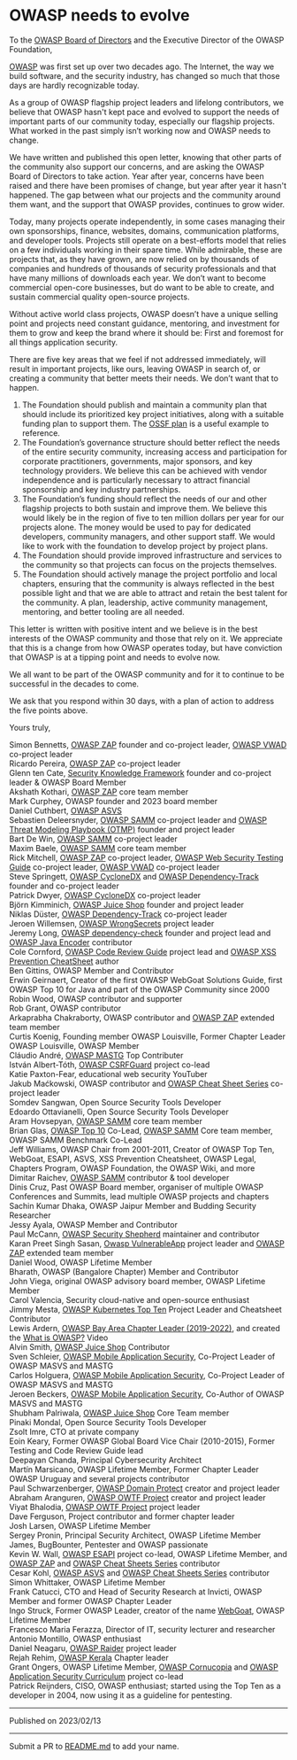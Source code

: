 # OWASP needs to evolve

To the [OWASP Board of Directors](https://owasp.org/www-board/) and the Executive Director of the OWASP Foundation,

[OWASP](https://owasp.org/) was first set up over two decades ago. The Internet, the way we build software, and the security industry, has changed so much that those days are hardly recognizable today.

As a group of OWASP flagship project leaders and lifelong contributors, we believe that OWASP hasn't kept pace and evolved to support the needs of important parts of our community today, especially our flagship projects. What worked in the past simply isn’t working now and OWASP needs to change.

We have written and published this open letter, knowing that other parts of the community also support our concerns, and are asking the OWASP Board of Directors to take action. Year after year, concerns have been raised and there have been promises of change, but year after year it hasn't happened. The gap between what our projects and the community around them want, and the support that OWASP provides, continues to grow wider.

Today, many projects operate independently, in some cases managing their own sponsorships, finance, websites, domains, communication platforms, and developer tools. Projects still operate on a best-efforts model that relies on a few individuals working in their spare time. While admirable, these are projects that, as they have grown, are now relied on by thousands of companies and hundreds of thousands of security professionals and that have many millions of downloads each year. We don’t want to become commercial open-core businesses, but do want to be able to create, and sustain commercial quality open-source projects. 

Without active world class projects, OWASP doesn’t have a unique selling point and projects need constant guidance, mentoring, and investment for them to grow and keep the brand where it should be: First and foremost for all things application security.

There are five key areas that we feel if not addressed immediately, will result in important projects, like ours, leaving OWASP in search of, or creating a community that better meets their needs. We don’t want that to happen.

1. The Foundation should publish and maintain a community plan that should include its prioritized key project initiatives, along with a suitable funding plan to support them. The [OSSF plan](https://openssf.org/oss-security-mobilization-plan/) is a useful example to reference.
1. The Foundation’s governance structure should better reflect the needs of the entire security community, increasing access and participation for corporate practitioners, governments, major sponsors, and key technology providers. We believe this can be achieved with vendor independence and is particularly necessary to attract financial sponsorship and key industry partnerships.
1. The Foundation’s funding should reflect the needs of our and other flagship projects to both sustain and improve them. We believe this would likely be in the region of five to ten million dollars per year for our projects alone. The money would be used to pay for dedicated developers, community managers, and other support staff. We would like to work with the foundation to develop project by project plans.
1. The Foundation should provide improved infrastructure and services to the community so that projects can focus on the projects themselves.
1. The Foundation should actively manage the project portfolio and local chapters, ensuring that the community is always reflected in the best possible light and that we are able to attract and retain the best talent for the community. A plan, leadership, active community management, mentoring, and better tooling are all needed. 

This letter is written with positive intent and we believe is in the best interests of the OWASP community and those that rely on it. We appreciate that this is a change from how OWASP operates today, but have conviction that OWASP is at a tipping point and needs to evolve now.

We all want to be part of the OWASP community and for it to continue to be successful in the decades to come. 

We ask that you respond within 30 days, with a plan of action to address the five points above. 

Yours truly,

Simon Bennetts, [OWASP ZAP](https://www.zaproxy.org) founder and co-project leader, [OWASP VWAD](https://owasp.org/vwad) co-project leader<br>
Ricardo Pereira, [OWASP ZAP](https://www.zaproxy.org) co-project leader<br>
Glenn ten Cate, [Security Knowledge Framework](https://www.securityknowledgeframework.org) founder and co-project leader & OWASP Board Member<br>
Akshath Kothari, [OWASP ZAP](https://www.zaproxy.org) core team member<br>
Mark Curphey, OWASP founder and 2023 board member<br>
Daniel Cuthbert, [OWASP ASVS](https://github.com/owasp/asvs)<br> 
Sebastien Deleersnyder, [OWASP SAMM](https://www.owaspsamm.org) co-project leader and [OWASP Threat Modeling Playbook (OTMP)](https://owasp.org/www-project-threat-modeling-playbook/) founder and project leader<br>
Bart De Win, [OWASP SAMM](https://www.owaspsamm.org) co-project leader<br>
Maxim Baele, [OWASP SAMM](https://www.owaspsamm.org) core team member<br>
Rick Mitchell, [OWASP ZAP](https://www.zaproxy.org) co-project leader, [OWASP Web Security Testing Guide](https://owasp.org/wstg) co-project leader, [OWASP VWAD](https://owasp.org/vwad) co-project leader<br>
Steve Springett, [OWASP CycloneDX](https://www.cyclonedx.org) and [OWASP Dependency-Track](https://dependencytrack.org) founder and co-project leader<br>
Patrick Dwyer, [OWASP CycloneDX](https://www.cyclonedx.org) co-project leader<br>
Björn Kimminich, [OWASP Juice Shop](https://owasp-juice.shop) founder and project leader<br>
Niklas Düster, [OWASP Dependency-Track](https://dependencytrack.org) co-project leader<br>
Jeroen Willemsen, [OWASP WrongSecrets](https://github.com/OWASP/wrongsecrets) project leader<br>
Jeremy Long, [OWASP dependency-check](https://github.com/jeremylong/DependencyCheck) founder and project lead and [OWASP Java Encoder](https://github.com/OWASP/owasp-java-encoder/) contributor<br>
Cole Cornford, [OWASP Code Review Guide](https://owasp.org/www-project-code-review-guide/) project lead and [OWASP XSS Prevention CheatSheet](https://cheatsheetseries.owasp.org/cheatsheets/Cross_Site_Scripting_Prevention_Cheat_Sheet.html) author<br>
Ben Gittins, OWASP Member and Contributor<br>
Erwin Geirnaert, Creator of the first OWASP WebGoat Solutions Guide, first OWASP Top 10 for Java and part of the OWASP Community since 2000<br>
Robin Wood, OWASP contributor and supporter<br>
Rob Grant, OWASP contributor<br>
Arkaprabha Chakraborty, OWASP contributor and [OWASP ZAP](https://www.zaproxy.org) extended team member<br>
Curtis Koenig, Founding member OWASP Louisville, Former Chapter Leader OWASP Louisville, OWASP Member<br>
Cláudio André, [OWASP MASTG](https://mas.owasp.org/MASTG/) Top Contributer<br>
István Albert-Tóth, [OWASP CSRFGuard](https://github.com/OWASP/www-project-csrfguard) project co-lead<br>
Katie Paxton-Fear, educational web security YouTuber<br>
Jakub Maćkowski, OWASP contributor and [OWASP Cheat Sheet Series](https://cheatsheetseries.owasp.org/) co-project leader<br>
Somdev Sangwan, Open Source Security Tools Developer<br>
Edoardo Ottavianelli, Open Source Security Tools Developer<br>
Aram Hovsepyan, [OWASP SAMM](https://www.owaspsamm.org) core team member<br>
Brian Glas, [OWASP Top 10](https://owasp.org/www-project-top-ten/) Co-Lead, [OWASP SAMM](https://www.owaspsamm.org) Core team member, OWASP SAMM Benchmark Co-Lead<br>
Jeff Williams, OWASP Chair from 2001-2011, Creator of OWASP Top Ten, WebGoat, ESAPI, ASVS, XSS Prevention Cheatsheet, OWASP Legal, Chapters Program, OWASP Foundation, the OWASP Wiki, and more<br>
Dimitar Raichev, [OWASP SAMM](https://www.owaspsamm.org) contributor & tool developer<br>
Dinis Cruz, Past OWASP Board member, organiser of multiple OWASP Conferences and Summits, lead multiple OWASP projects and chapters<br>
Sachin Kumar Dhaka, OWASP Jaipur Member and Budding Security Researcher<br> 
Jessy Ayala, OWASP Member and Contributor<br>
Paul McCann, [OWASP Security Shepherd](https://github.com/OWASP/SecurityShepherd) maintainer and contributor<br>
Karan Preet Singh Sasan, [Owasp VulnerableApp](https://github.com/SasanLabs/VulnerableApp) project leader and [OWASP ZAP](https://www.zaproxy.org) extended team member<br>
Daniel Wood, OWASP Lifetime Member<br>
Bharath, OWASP (Bangalore Chapter) Member and Contributor<br>
John Viega, original OWASP advisory board member, OWASP Lifetime Member<br>
Carol Valencia, Security cloud-native and open-source enthusiast<br>
Jimmy Mesta, [OWASP Kubernetes Top Ten](https://owasp.org/www-project-kubernetes-top-ten/) Project Leader and Cheatsheet Contributor<br>
Lewis Ardern, [OWASP Bay Area Chapter Leader (2019-2022)](https://owasp.org/www-chapter-bay-area/), and created the [What is OWASP?](https://www.youtube.com/watch?v=FqHfJGYNElg) Video<br>
Alvin Smith, [OWASP Juice Shop](https://owasp-juice.shop) Contributor<br>
Sven Schleier, [OWASP Mobile Application Security](http://mas.owasp.org), Co-Project Leader of OWASP MASVS and MASTG<br>
Carlos Holguera, [OWASP Mobile Application Security](http://mas.owasp.org), Co-Project Leader of OWASP MASVS and MASTG<br>
Jeroen Beckers, [OWASP Mobile Application Security](http://mas.owasp.org), Co-Author of OWASP MASVS and MASTG<br>
Shubham Palriwala, [OWASP Juice Shop](https://owasp-juice.shop) Core Team member<br>
Pinaki Mondal, Open Source Security Tools Developer<br>
Zsolt Imre, CTO at private company<br>
Eoin Keary, Former OWASP Global Board Vice Chair (2010-2015), Former Testing and Code Review Guide lead<br>
Deepayan Chanda, Principal Cybersecurity Architect<br>
Martín Marsicano, OWASP Lifetime Member, Former Chapter Leader OWASP Uruguay and several projects contributor<br>
Paul Schwarzenberger, [OWASP Domain Protect](https://owasp.org/www-project-domain-protect) creator and project leader<br>
Abraham Aranguren, [OWASP OWTF Project](https://owasp.org/www-project-owtf/) creator and project leader<br>
Viyat Bhalodia, [OWASP OWTF Project](https://owasp.org/www-project-owtf/) project leader<br>
Dave Ferguson, Project contributor and former chapter leader<br> 
Josh Larsen, OWASP Lifetime Member<br>
Sergey Pronin, Principal Security Architect, OWASP Lifetime Member<br>
James, BugBounter, Pentester and OWASP passionate<br>
Kevin W. Wall, [OWASP ESAPI](https://owasp.org/www-project-enterprise-security-api/) project co-lead, OWASP Lifetime Member, and [OWASP ZAP](https://www.zaproxy.org/) and [OWASP Cheat Sheets Series](https://cheatsheetseries.owasp.org/) contributor<br>
Cesar Kohl, [OWASP ASVS](https://github.com/owasp/asvs) and [OWASP Cheat Sheets Series](https://cheatsheetseries.owasp.org/) contributor<br>
Simon Whittaker, OWASP Lifetime Member<br>
Frank Catucci, CTO and Head of Security Research at Invicti, OWASP Member and former OWASP Chapter Leader<br>
Ingo Struck, Former OWASP Leader, creator of the name [WebGoat](https://github.com/WebGoat/WebGoat), OWASP Lifetime Member<br>
Francesco Maria Ferazza, Director of IT, security lecturer and researcher<br>
Antonio Montillo, OWASP enthusiast<br>
Daniel Neagaru, [OWASP Raider](https://owasp.org/www-project-raider/) project leader<br>
Rejah Rehim, [OWASP Kerala](https://owasp.org/www-chapter-kerala/) Chapter leader<br>
Grant Ongers, OWASP Lifetime Member, [OWASP Cornucopia](https://owasp.org/www-project-cornucopia/) and [OWASP Application Security Curriculum](https://owasp.org/www-project-application-security-curriculum/) project co-lead<br>
Patrick Reijnders, CISO, OWASP enthusiast; started using the Top Ten as a developer in 2004, now using it as a guideline for pentesting.<br>

<!--
Please:
* Add your name at the end of the list.
* Only link to OWASP projects or chapters
* Do not include any company details
Many thanks
-->

---

Published on 2023/02/13

---

Submit a PR to [README.md](https://github.com/owasp-change/owasp-change.github.io/blob/main/README.md) to add your name.
